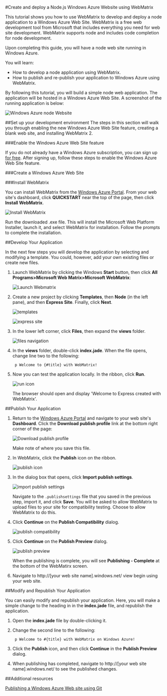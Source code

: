 <properties linkid="dev-nodejs-website-webmatrix" urldisplayname="Node.js Website with WebMatrix" headerexpose="" pagetitle="Node.js Application using a WebMatrix" metakeywords="Azure Node.js tutorial WebMatrix, Azure Node.js, Azure Node.js tutorial" footerexpose="" metadescription="A tutorial that demonstrates creating and deploying a Node.js application using WebMatrix" umbraconavihide="0" disquscomments="1"></properties>
#Create and deploy a Node.js Windows Azure Website using WebMatrix

This tutorial shows you how to use WebMatrix to develop and deploy a node application to a Windows Azure Web Site. WebMatrix is a free web development tool from Microsoft that includes everything you need for web site development. WebMatrix supports node and includes code completion for node development.

Upon completing this guide, you will have a node web site running in Windows Azure.
 
You will learn:

* How to develop a node application using WebMatrix.
* How to publish and re-publish your application to Windows Azure using WebMatrix.
 
By following this tutorial, you will build a simple node web application. The application will be hosted in a Windows Azure Web Site. A screenshot of the running application is below:

![Windows Azure node Website][webmatrix-node-completed]

##Set up your development environment
The steps in this section will walk you through enabling the new Windows Azure Web Site feature, creating a blank web site, and installing WebMatrix 2.

###Enable the Windows Azure Web Site feature

If you do not already have a Windows Azure subscription, you can sign up [for free]. After signing up, follow these steps to enable the Windows Azure Web Site feature.

<div chunk="../../Shared/Chunks/antares-iaas-signup.md"></div>

###Create a Windows Azure Web Site

<div chunk="../../Shared/Chunks/create-website.md" />

###Install WebMatrix

You can install WebMatrix from the [Windows Azure Portal]. From your web site's dashboard, click **QUICKSTART** near the top of the page, then click **Install WebMatrix**.

![Install WebMatrix][install-webmatrix]

Run the downloaded .exe file. This will install the Microsoft Web Platform Installer, launch it, and select WebMatrix for installation. Follow the prompts to complete the installation.

##Develop Your Application

In the next few steps you will develop the application by selecting and modifying a template. You could, however, add your own existing files or create new files.

1. Launch WebMatrix by clicking the Windows **Start** button, then click **All Programs>Microsoft Web Matrix>Microsoft WebMatrix**:

	![Launch Webmatrix][launch-webmatrix]

2. Create a new project by clicking **Templates**, then **Node** (in the left pane), and then **Express Site**. Finally, click **Next**.

	![templates][webmatrix-templates]

	![express site][webmatrix-node-express]

3. In the lower left corner, click **Files**, then expand the **views** folder.

	![files navigation][webmatrix-node-files]

4. In the **views** folder, double-click **index.jade**. When the file opens, change line two to the following:

		p Welcome to {#title} with WebMatrix!

7. Now you can test the application locally. In the ribbon, click **Run**. 

	![run icon][webmatrix-run-icon]

	The browser should open and display 'Welcome to Express created with WebMatrix'.


##Publish Your Application

1. Return to the [Windows Azure Portal] and navigate to your web site's **Dashboard**. Click the **Download publish profile** link at the bottom right corner of the page:

	![Download publish profile][download-publish-profile]

	Make note of where you save this file.

3. In WebMatrix, click the **Publish** icon on the ribbon.

	![publish icon][webmatrix-publishicon]

4. In the dialog box that opens, click **Import publish settings**.

	![import publish settings][webmatrix-import-settings]

	Navigate to the `.publishsettings` file that you saved in the previous step, import it, and click **Save**. You will be asked to allow WebMatrix to upload files to your site for compatibility testing. Choose to allow WebMatrix to do this.

5. Click **Continue** on the **Publish Compatibility** dialog.

	![publish compatibility][webmatrix-node-compatibility]

6. Click **Continue** on the **Publish Preview** dialog.

	![publish preview][webmatrix-node-publishpreview]

	When the publishing is complete, you will see **Publishing - Complete** at the bottom of the WebMatirx screen.

7. Navigate to http://[your web site name].windows.net/ view begin using your web site.
	
##Modify and Republish Your Application

You can easily modify and republish your application. Here, you will make a simple change to the heading in in the **index.jade** file, and republish the application.

1. Open the **index.jade** file by double-clicking it.

2. Change the second line to the following:

		p Welcome to #{title} with WebMatrix on Windows Azure!

3. Click the **Publish** icon, and then click **Continue** in the **Publish Preview** dialog.

4. When publishing has completed, navigate to http://[your web site name].windows.net/ to see the published changes.

##Additional resources

[Publishing a Windows Azure Web site using Git]

[Windows Azure Portal]: http://manage.windowsazure.com
[Publishing a Windows Azure Web site using Git]: /en-us/develop/nodejs/common-tasks/publishing-with-git/
[for free]: /en-us/pricing/free-trial
[webmatrix-node-completed]: ../Media/webmatrix-node-complete.png
[install-webmatrix]: ../../Shared/Media/install_webmatrix_from_site_dashboard.png
[launch-webmatrix]: ../../Shared/Media/launch-webmatrix.png

[webmatrix-templates]: ../../Shared/Media/webmatrix-templates.png
[webmatrix-node-express]: ../Media/webmatrix-node-express-template.png
[webmatrix-node-files]: ../Media/webmatrixnodefiles.png
[download-publish-profile]: ../../Shared/Media/download-publishing-profile.png
[webmatrix-run-icon]: ../Media/webmatrix-runicon.png
[webmatrix-publishicon]: ../Media/webmatrix-publishicon.png
[webmatrix-import-settings]: ../Media/webmatrix-publishsettings.png
[webmatrix-node-compatibility]: ../Media/webmatrix-publishcompatibility.png
[webmatrix-node-publishpreview]: ../Media/webmatrix-publishpreview.png